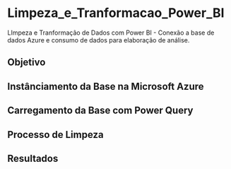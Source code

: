 # Limpeza_e_Tranformacao_Power_BI
LImpeza e Tranformação de Dados com Power BI - Conexão a base de dados Azure e consumo de dados para elaboração de análise.


## Objetivo

## Instânciamento da Base na Microsoft Azure

## Carregamento da Base com Power Query

## Processo de Limpeza

## Resultados

